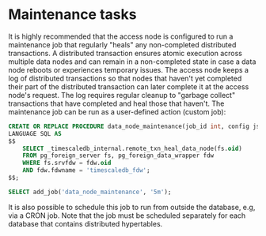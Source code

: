 # Maintenance tasks

It is highly recommended that the access node is configured to run a
maintenance job that regularly "heals" any non-completed distributed
transactions. A distributed transaction ensures atomic execution
across multiple data nodes and can remain in a non-completed state in
case a data node reboots or experiences temporary issues. The access
node keeps a log of distributed transactions so that nodes that
haven't yet completed their part of the distributed transaction can
later complete it at the access node's request. The log requires
regular cleanup to "garbage collect" transactions that have completed
and heal those that haven't. The maintenance job can be run as a
user-defined action (custom job):


```sql
CREATE OR REPLACE PROCEDURE data_node_maintenance(job_id int, config jsonb)
LANGUAGE SQL AS
$$
    SELECT _timescaledb_internal.remote_txn_heal_data_node(fs.oid)
    FROM pg_foreign_server fs, pg_foreign_data_wrapper fdw
    WHERE fs.srvfdw = fdw.oid
    AND fdw.fdwname = 'timescaledb_fdw';
$$;

SELECT add_job('data_node_maintenance', '5m');
```

It is also possible to schedule this job to run from outside the
database, e.g, via a CRON job. Note that the job must be scheduled
separately for each database that contains distributed hypertables.